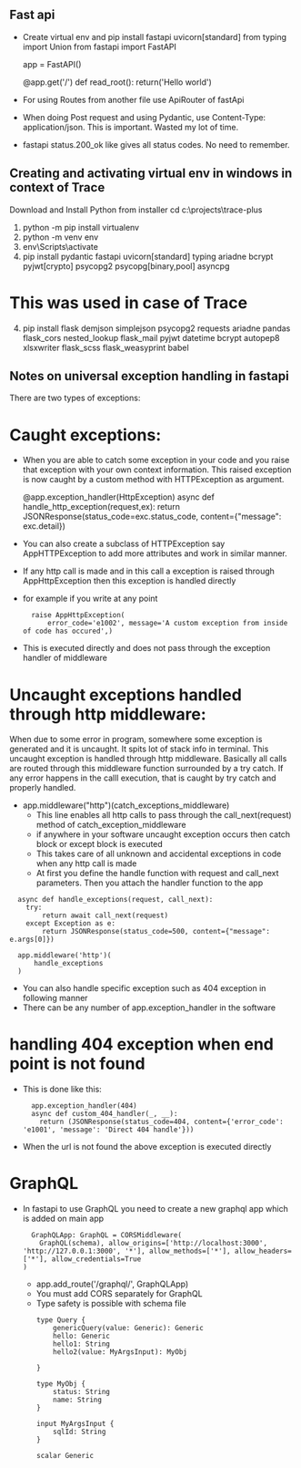 ## **Fast api**
- Create virtual env and pip install fastapi uvicorn[standard]
  from typing import Union
  from fastapi import FastAPI

  app = FastAPI()

  @app.get('/')
  def read_root():
      return('Hello world')
- For using Routes from another file use ApiRouter of fastApi
- When doing Post request and using Pydantic, use Content-Type: application/json. This is important. Wasted my lot of time.
- fastapi status.200_ok like gives all status codes. No need to remember.

## **Creating and activating virtual env in windows in context of Trace**
Download and Install Python from installer
cd c:\projects\trace-plus
1. python -m pip install virtualenv
2. python -m venv env
3. env\Scripts\activate
4. pip install pydantic fastapi uvicorn[standard] typing ariadne bcrypt pyjwt[crypto] psycopg2 psycopg[binary,pool] asyncpg
# This was used in case of Trace
4. pip install flask demjson simplejson psycopg2 requests ariadne pandas flask_cors nested_lookup flask_mail pyjwt datetime bcrypt autopep8 xlsxwriter flask_scss flask_weasyprint babel

## **Notes on universal exception handling in fastapi**
There are two types of exceptions:
# Caught exceptions: 
- When you are able to catch some exception in your code and you raise that exception with your own context information. This raised exception is now caught by a custom method with HTTPException as argument.
  
  @app.exception_handler(HttpException)
  async def handle_http_exception(request,ex):
    return JSONResponse(status_code=exc.status_code, content={"message": exc.detail})

- You can also create a subclass of HTTPException say AppHTTPException to add more attributes and work in similar manner.
- If any http call is made and in this call a exception is raised through AppHttpException then this exception is handled directly
- for example if you write at any point
  ```
    raise AppHttpException(
        error_code='e1002', message='A custom exception from inside of code has occured',)
  ```
- This is executed directly and does not pass through the exception handler of middleware

# Uncaught exceptions handled through http middleware: 
When due to some error in program, somewhere some exception is generated and it is uncaught. It spits lot of stack info in terminal. This uncaught exception is handled through http middleware. Basically all calls are routed through this middleware function surrounded by a try catch. If any error happens in the calll execution, that is caught by try catch and properly handled.
- app.middleware("http")(catch_exceptions_middleware)
  - This line enables all http calls to pass through the call_next(request) method of catch_exception_middleware
  - if anywhere in your software uncaught exception occurs then catch block or except block is executed
  - This takes care of all unknown and accidental exceptions in code when any http call is made
  - At first you define the handle function with request and call_next parameters. Then you attach the handler function to the app
```
  async def handle_exceptions(request, call_next):
    try:
        return await call_next(request)
    except Exception as e:
        return JSONResponse(status_code=500, content={"message": e.args[0]})

  app.middleware('http')(
      handle_exceptions
  )
```
- You can also handle specific exception such as 404 exception in following manner
- There can be any number of app.exception_handler in the software
# handling 404 exception when end point is not found
- This is done like this:
  ```
    app.exception_handler(404)
    async def custom_404_handler(_, __):
      return (JSONResponse(status_code=404, content={'error_code': 'e1001', 'message': 'Direct 404 handle'}))
  ```
- When the url is not found the above exception is executed directly

# GraphQL
- In fastapi to use GraphQL you need to create a new graphql app which is added on main app
    ```
      GraphQLApp: GraphQL = CORSMiddleware(
        GraphQL(schema), allow_origins=['http://localhost:3000', 'http://127.0.0.1:3000', '*'], allow_methods=['*'], allow_headers=['*'], allow_credentials=True
    )
    ```
  - app.add_route('/graphql/', GraphQLApp)
  - You must add CORS separately for GraphQL
  - Type safety is possible with schema file
    ```
    type Query {
        genericQuery(value: Generic): Generic
        hello: Generic
        hello1: String
        hello2(value: MyArgsInput): MyObj
        
    }

    type MyObj {
        status: String
        name: String
    }

    input MyArgsInput {
        sqlId: String
    }

    scalar Generic
    ```
